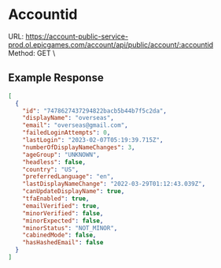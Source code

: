 # Accountid

URL: https://account-public-service-prod.ol.epicgames.com/account/api/public/account/:accountid \
Method: GET \

## Example Response

```json
[
  {
    "id": "7478627437294822bacb5b44b7f5c2da",
    "displayName": "overseas",
    "email": "overseas@gmail.com",
    "failedLoginAttempts": 0,
    "lastLogin": "2023-02-07T05:19:39.715Z",
    "numberOfDisplayNameChanges": 3,
    "ageGroup": "UNKNOWN",
    "headless": false,
    "country": "US",
    "preferredLanguage": "en",
    "lastDisplayNameChange": "2022-03-29T01:12:43.039Z",
    "canUpdateDisplayName": true,
    "tfaEnabled": true,
    "emailVerified": true,
    "minorVerified": false,
    "minorExpected": false,
    "minorStatus": "NOT_MINOR",
    "cabinedMode": false,
    "hasHashedEmail": false
  }
]
```
